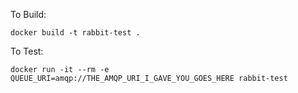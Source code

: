 
To Build:
```
docker build -t rabbit-test .
```

To Test:

```
docker run -it --rm -e QUEUE_URI=amqp://THE_AMQP_URI_I_GAVE_YOU_GOES_HERE rabbit-test
```